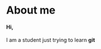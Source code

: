 # About me

 #### Hi,

I am a student just trying to learn **git**


<!---
JollyGoodFellow8/JollyGoodFellow8 is a ✨ special ✨ repository because its `README.md` (this file) appears on your GitHub profile.
You can click the Preview link to take a look at your changes.
--->
